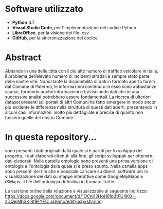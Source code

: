 # Software utilizzato
* **Python** 3.7
* **Visual Studio Code**, per l'implementazione del codice Python
* **LibreOffice**, per la visione dei file .csv
* **GitHub**, per la sincronizzazione del codice

# Abstract 
Abitando in una delle città con il più alto numero di traffico veicolare in Italia, il problema dell’elevato numero di incidenti stradali è sempre stato parte delle nostre vite.
Nonostante la disponibilità di dati in formato aperto forniti dal Comune di Palermo, le informazioni contenuto in esso sono abbastanze scarse, fornendo poche informazioni e tralasciando dati che in una successiva analisi potrebbero essere fondamentali. La ricerca di ulteriori dataset presenti sui portali di altri Comuni ha fatto emergere in modo ancor più evidente le differenze nella struttura di questi dati aperti, presentando in alcuni casi informazioni molto più dettagliate e precise di quanto non fossero quelle del nostro Comune.

# In questa repository...
sono presenti i dati originali dalla quale si è partiti per lo sviluppo del progetto, i dati elaborati ottenuti alla fine, gli script sviluppati per ottenere i dati elaborati.
Nella cartella ontologie sono presenti una prima versione di ontologia e l'ontologia dalla quale si è preso spunto.
Nella cartella apps sono presenti dei file che è possibile caricare su diversi software per la visualizzazione dei dati su mappe interattive come GoogleMyMaps e iXMaps.
Il file dell'ontologia definitiva in formato Turtle.

La versione online della relazione è visualizzabile al seguente indirizzo:
https://docs.google.com/document/d/1OCnK3HqH6fp3tFU4KQ--zDQeiMbSKjRtBFYFCLxO6mo/edit?usp=sharing